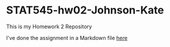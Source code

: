 # STAT545-hw02-Johnson-Kate

This is my Homework 2 Repository

I've done the assignment in a Markdown file [here](https://github.com/KateJohnson/STAT545-hw02-Johnson-Kate/blob/master/Gapminder_exploration.md)
